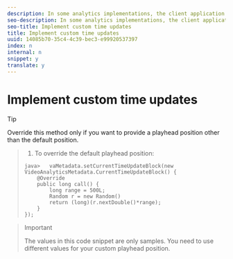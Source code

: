 ```yaml
---
description: In some analytics implementations, the client application might want to provide a different playhead position than the position reported by the localTime value. For example, during a linear stream playback, each program’s playhead can be provided relative to its start time.
seo-description: In some analytics implementations, the client application might want to provide a different playhead position than the position reported by the localTime value. For example, during a linear stream playback, each program’s playhead can be provided relative to its start time.
seo-title: Implement custom time updates
title: Implement custom time updates
uuid: 14085b70-35c4-4c39-bec3-e99920537397
index: n
internal: n
snippet: y
translate: y
---
```


# Implement custom time updates


>[!TIP]
>
>Override this method only if you want to provide a playhead position other than the default position.


>1. To override the default playhead position:
>
>   ```
>   java>   vaMetadata.setCurrentTimeUpdateBlock(new VideoAnalyticsMetadata.CurrentTimeUpdateBlock() { 
>       @Override 
>       public long call() { 
>           long range = 500L; 
>           Random r = new Random() 
>           return (long)(r.nextDouble()*range); 
>       } 
>   });
>   ```

>   >[!IMPORTANT]
>   >
>   >The values in this code snippet are only samples. You need to use different values for your custom playhead position.
>

